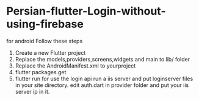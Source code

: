 # Persian-flutter-Login-without-using-firebase
for android 
Follow these steps
1) Create a new Flutter project
2) Replace the models,providers,screens,widgets and main to lib/ folder 
3) Replace the AndroidManifest.xml to yourproject
4) flutter packages get
5) flutter run 
for use the login api run a iis server and put loginserver files in your site directory.
edit auth.dart in provider folder and put your iis server ip in it.
